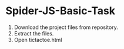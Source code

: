 ﻿# Spider-JS-Basic-Task
1. Download the project files from repository.
2. Extract the files.
3. Open tictactoe.html
